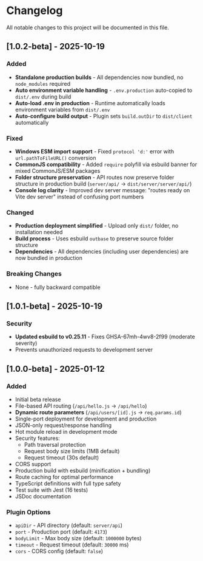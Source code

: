# Changelog

All notable changes to this project will be documented in this file.

## [1.0.2-beta] - 2025-10-19

### Added
- **Standalone production builds** - All dependencies now bundled, no `node_modules` required
- **Auto environment variable handling** - `.env.production` auto-copied to `dist/.env` during build
- **Auto-load .env in production** - Runtime automatically loads environment variables from `dist/.env`
- **Auto-configure build output** - Plugin sets `build.outDir` to `dist/client` automatically

### Fixed
- **Windows ESM import support** - Fixed `protocol 'd:'` error with `url.pathToFileURL()` conversion
- **CommonJS compatibility** - Added `require` polyfill via esbuild banner for mixed CommonJS/ESM packages
- **Folder structure preservation** - API routes now preserve folder structure in production build (`server/api/` → `dist/server/server/api/`)
- **Console log clarity** - Improved dev server message: "routes ready on Vite dev server" instead of confusing port numbers

### Changed
- **Production deployment simplified** - Upload only `dist/` folder, no installation needed
- **Build process** - Uses esbuild `outbase` to preserve source folder structure
- **Dependencies** - All dependencies (including user dependencies) are now bundled in production

### Breaking Changes
- None - fully backward compatible

## [1.0.1-beta] - 2025-10-19

### Security
- **Updated esbuild to v0.25.11** - Fixes GHSA-67mh-4wv8-2f99 (moderate severity)
- Prevents unauthorized requests to development server

## [1.0.0-beta] - 2025-01-12

### Added
- Initial beta release
- File-based API routing (`/api/hello.js` → `/api/hello`)
- **Dynamic route parameters** (`/api/users/[id].js` → `req.params.id`)
- Single-port deployment for development and production
- JSON-only request/response handling
- Hot module reload in development mode
- Security features:
  - Path traversal protection
  - Request body size limits (1MB default)
  - Request timeout (30s default)
- CORS support
- Production build with esbuild (minification + bundling)
- Route caching for optimal performance
- TypeScript definitions with full type safety
- Test suite with Jest (16 tests)
- JSDoc documentation

### Plugin Options
- `apiDir` - API directory (default: `server/api`)
- `port` - Production port (default: `4173`)
- `bodyLimit` - Max body size (default: `1000000` bytes)
- `timeout` - Request timeout (default: `30000` ms)
- `cors` - CORS config (default: `false`)
